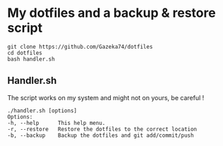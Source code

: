 # My dotfiles and a backup & restore script

    git clone https://github.com/Gazeka74/dotfiles
    cd dotfiles
    bash handler.sh
    
## Handler.sh 
The script works on my system and might not on yours, be careful !

    ./handler.sh [options]
    Options:
    -h, --help      This help menu.
    -r, --restore   Restore the dotfiles to the correct location
    -b, --backup    Backup the dotfiles and git add/commit/push



